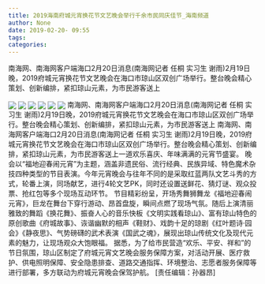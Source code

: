 ```yaml
---
title: 2019海南府城元宵换花节文艺晚会举行千余市民同庆佳节_海南频道
author: None
date: 2019-02-20- 09:55
tags: 
categories: 
---
```

南海网、南海网客户端海口2月20日消息(南海网记者 任桐 实习生 谢雨)2月19日晚，2019府城元宵换花节文艺晚会在海口市琼山区双创广场举行。整台晚会精心策划、创新编排，紧扣琼山元素，为市民游客送上
<!-- more -->
                
<img align="center" border="0" src="http://p0.ifengimg.com/fck/2019_08/8658b37d918c58a_w600_h450.jpg" />
                
<img align="center" border="0" src="http://p0.ifengimg.com/fck/2019_08/99a0032568c13b4_w600_h450.jpg" />
                
<img align="center" border="0" src="http://p0.ifengimg.com/fck/2019_08/d95fc9f549a73fd_w600_h450.jpg" />
            
<img align="center" border="0" src="http://p0.ifengimg.com/fck/2019_08/e514e53538e6d75_w600_h450.jpg" />
<img align="center" border="0" src="http://p0.ifengimg.com/fck/2019_08/4f70d9759632335_w600_h450.jpg" />
<img align="center" border="0" src="http://p2.ifengimg.com/a/2016/0810/204c433878d5cf9size1_w16_h16.png" />
南海网、南海网客户端海口2月20日消息(南海网记者 任桐 实习生 谢雨)2月19日晚，2019府城元宵换花节文艺晚会在海口市琼山区双创广场举行。整台晚会精心策划、创新编排，紧扣琼山元素，为市民游客送上
南海网、南海网客户端海口2月20日消息(南海网记者 任桐 实习生 谢雨)2月19日晚，2019府城元宵换花节文艺晚会在海口市琼山区双创广场举行。整台晚会精心策划、创新编排，紧扣琼山元素，为市民游客送上一道欢乐喜庆、年味满满的元宵节盛宴。
晚会以“福地迎春闹元宵”为主题，涵盖非遗民俗、流行经典、民族异域、特色魔术杂技四种类型的节目表演。今年元宵晚会与往年不同的是采取红蓝两队文艺斗秀的方式，轮番上演，同场献艺，进行4轮文艺PK，同时还设置送鲜花、猜灯谜、观众投票、抢红包等多个现场互动环节。
节目精彩纷呈，开场秀舞狮舞龙《福地迎春闹元宵》，巨龙在舞台下穿行游动、昂首盘旋，瞬间点燃了现场气氛。随后上演清丽雅致的舞蹈《换花舞》、振奋人心的音乐快板《文明实践看琼山》、富有琼山特色的原创歌曲《府城故事》、诙谐幽默的相声《鞋财》、戏韵十足的琼剧《红叶题诗·园会》《静夜思》、气势磅礴的武术表演《国武之魂》，展现出琼山传统文化及现代元素的魅力，让现场观众大饱眼福。
据悉，为了给市民营造“欢乐、平安、祥和”的节日氛围，琼山区制定了府城元宵文艺晚会服务保障方案，对活动开展、医疗救护、供电照明保障、安全隐患排查、道路交通指挥、环境整治、志愿者服务保障等进行部署，多方联动为府城元宵晚会保驾护航。
[责任编辑：孙器昂]
            
